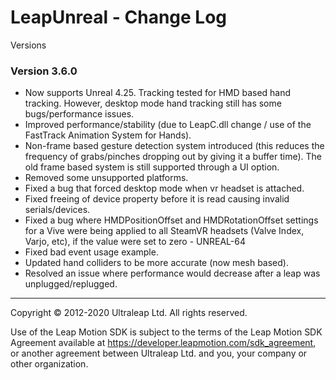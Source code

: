 LeapUnreal - Change Log
====================

Versions

### Version 3.6.0
* Now supports Unreal 4.25. Tracking tested for HMD based hand tracking. However, desktop mode hand tracking still has some bugs/performance issues.
* Improved performance/stability (due to LeapC.dll change / use of the FastTrack Animation System for Hands).
* Non-frame based gesture detection system introduced (this reduces the frequency of grabs/pinches dropping out by giving it a buffer time). The old frame based system is still supported through a UI option.
* Removed some unsupported platforms.
* Fixed a bug that forced desktop mode when vr headset is attached. 
* Fixed freeing of device property before it is read causing invalid serials/devices. 
* Fixed a bug where HMDPositionOffset and HMDRotationOffset settings for a Vive were being applied to all SteamVR headsets (Valve Index, Varjo, etc), if the value were set to zero - UNREAL-64
* Fixed bad event usage example.
* Updated hand colliders to be more accurate (now mesh based).
* Resolved an issue where performance would decrease after a leap was unplugged/replugged.


---

Copyright © 2012-2020 Ultraleap Ltd. All rights reserved.

Use of the Leap Motion SDK is subject to the terms of the Leap Motion SDK Agreement available at https://developer.leapmotion.com/sdk_agreement, or another agreement between Ultraleap Ltd. and you, your company or other organization.